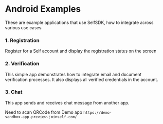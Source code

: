 # Android Examples

These are example applications that use SelfSDK, how to integrate across various use cases


### 1. Registration

Register for a Self account and display the registration status on the screen

### 2. Verification

This simple app demonstrates how to integrate email and document verification processes. 
It also displays all verified credentials in the account.


### 3. Chat

This app sends and receives chat message from another app.

Need to scan QRCode from Demo app `https://demo-sandbox.app.preview.joinself.com/`